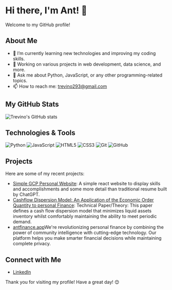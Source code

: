 # Hi there, I'm Ant! 👋

Welcome to my GitHub profile!

## About Me

- 🌱 I’m currently learning new technologies and improving my coding skills.
- 💼 Working on various projects in web development, data science, and more.
- 💬 Ask me about Python, JavaScript, or any other programming-related topics.
- 📫 How to reach me: trevino293@gmail.com

## My GitHub Stats

![Trevino's GitHub stats](https://github-readme-stats.vercel.app/api?username=trevino293&show_icons=true&theme=radical)

## Technologies & Tools

![Python](https://img.shields.io/badge/-Python-333333?style=flat&logo=python)
![JavaScript](https://img.shields.io/badge/-JavaScript-333333?style=flat&logo=javascript)
![HTML5](https://img.shields.io/badge/-HTML5-333333?style=flat&logo=html5)
![CSS3](https://img.shields.io/badge/-CSS3-333333?style=flat&logo=css3)
![Git](https://img.shields.io/badge/-Git-333333?style=flat&logo=git)
![GitHub](https://img.shields.io/badge/-GitHub-333333?style=flat&logo=github)

## Projects

Here are some of my recent projects:

- [Simple GCP Personal Website](https://github.com/trevino293/react-professional-website-ChatGPT): A simple react website to display skills and accomplishments and some more detail than traditional resume built by ChatGPT.
- [Cashflow Dispersion Model: An Application of the Economic Order Quantity to personal Finance](https://github.com/trevino293/CFD/blob/main/CFD.pdf): Technical Paper/Theory: This paper defines a cash flow dispersion model that minimizes liquid assets inventory whilst comfortably maintaining the ability to meet periodic demand.
- [antfinance.app](https://www.antfinance.app/colony-preview)We're revolutionizing personal finance by combining the power of community intelligence with cutting-edge technology. Our platform helps you make smarter financial decisions while maintaining complete privacy.

## Connect with Me

- [LinkedIn](https://www.linkedin.com/in/anthony-trevinoo)

Thank you for visiting my profile! Have a great day! 😊
